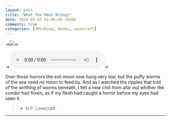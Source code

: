 ```yaml
---
layout: post
title: "What the Moon Brings"
date: 2014-03-07 03:00:56 +0100
comments: true
categories: [3MinRead, Books, Lovecraft]
---
```


->![](http://i.imgur.com/5BtphLP.jpg)<-

-><audio controls><source src="https://dl.dropboxusercontent.com/u/51009603/blog/ascent.mp3" type="audio/mpeg"></audio><-

Over those horrors the evil moon now hung very low, but the puffy worms of the sea need no moon to feed by. And as I watched the ripples that told of the writhing of worms beneath, I felt a new chill from afar out whither the condor had flown, as if my flesh had caught a horror before my eyes had seen it.

> - H.P. Lovecraft.

---
